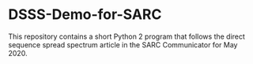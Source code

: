 # DSSS-Demo-for-SARC
This repository contains a short Python 2 program that follows the direct sequence spread spectrum article in the SARC Communicator for May 2020.
